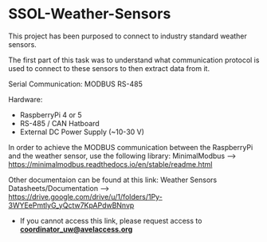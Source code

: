 # SSOL-Weather-Sensors

This project has been purposed to connect to industry standard weather sensors.

The first part of this task was to understand what communication protocol is used to connect to these sensors
to then extract data from it.

Serial Communication: MODBUS RS-485

Hardware:
- RaspberryPi 4 or 5
- RS-485 / CAN Hatboard
- External DC Power Supply (~10-30 V)



In order to achieve the MODBUS communication between the RaspberryPi and the weather sensor, use the following library:
MinimalModbus --> https://minimalmodbus.readthedocs.io/en/stable/readme.html



Other documentaion can be found at this link:
Weather Sensors Datasheets/Documentation --> https://drive.google.com/drive/u/1/folders/1Py-3WYEePmtlyG_yQctw7KpAPdwBNnvp
  * If you cannot access this link, please request access to <b>coordinator_uw@avelaccess.org</b>
